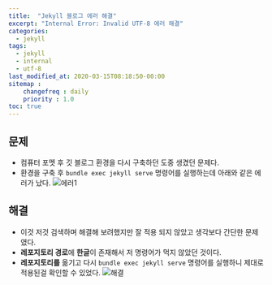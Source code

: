 ```yaml
---
title:  "Jekyll 블로그 에러 해결"
excerpt: "Internal Error: Invalid UTF-8 에러 해결"
categories:
  - jekyll
tags:
  - jekyll
  - internal
  - utf-8
last_modified_at: 2020-03-15T08:18:50-00:00
sitemap :
    changefreq : daily
    priority : 1.0
toc: true
---
```


## 문제
- 컴퓨터 포멧 후 깃 블로그 환경을 다시 구축하던 도중 생겼던 문제다.
- 환경을 구축 후 `bundle exec jekyll serve` 명령어를 실행하는데 아래와 같은 에러가 났다.
![에러1](https://user-images.githubusercontent.com/21440957/76699493-45a7d580-66f1-11ea-9c2d-74889c371aa2.PNG)

## 해결
- 이것 저것 검색하며 해결해 보려했지만 잘 적용 되지 않았고 생각보다 간단한 문제였다.
- **레포지토리 경로**에 **한글**이 존재해서 저 명령어가 먹지 않았던 것이다.
- **레포지토리를** 옮기고 다시 `bundle exec jekyll serve` 명령어를 실행하니 제대로 적용된걸 확인할 수 있었다.
![해결](https://user-images.githubusercontent.com/21440957/76699531-a8996c80-66f1-11ea-87f8-f341f04ac09d.PNG)

